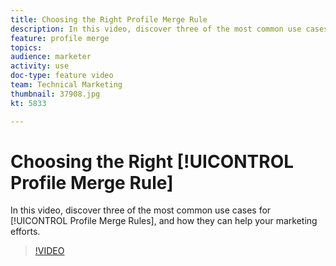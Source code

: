 ```yaml
---
title: Choosing the Right Profile Merge Rule
description: In this video, discover three of the most common use cases for Profile Merge Rules, and how they can help your marketing efforts.
feature: profile merge
topics: 
audience: marketer
activity: use
doc-type: feature video
team: Technical Marketing
thumbnail: 37908.jpg
kt: 5833

---
```


# Choosing the Right [!UICONTROL Profile Merge Rule]

In this video, discover three of the most common use cases for [!UICONTROL Profile Merge Rules], and how they can help your marketing efforts.

>[!VIDEO](https://video.tv.adobe.com/v/37908/?quality=12&learn=on)
